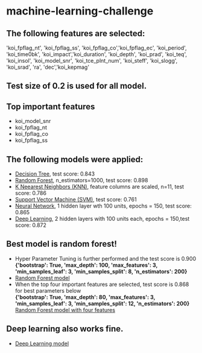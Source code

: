 # machine-learning-challenge

## The following features are selected:
'koi_fpflag_nt', 'koi_fpflag_ss', 'koi_fpflag_co','koi_fpflag_ec', 'koi_period', 'koi_time0bk', 'koi_impact','koi_duration', 'koi_depth', 'koi_prad', 'koi_teq', 'koi_insol', 'koi_model_snr', 'koi_tce_plnt_num', 'koi_steff',  'koi_slogg', 'koi_srad',  'ra', 'dec','koi_kepmag'
## Test size of 0.2 is used for all model.
## Top important features
- koi_model_snr
- koi_fpflag_nt
- koi_fpflag_co
- koi_fpflag_ss
## The following models were applied:
- [Decision Tree](model_DecisionTree.ipynb), test score: 0.843
- [Random Forest](model_RandomForest.ipynb), n_estimators=1000, test score: 0.898
- [K Neearest Neighbors (KNN)](model_KNN.ipynb), feature columns are scaled, n=11, test score: 0.786
- [Support Vector Machine (SVM)](model_SVM.ipynb), test score: 0.761
- [Neural Network](model_NeuralNetwork.ipynb), 1 hidden layer wth 100 units, epochs = 150, test score: 0.865
- [Deep Learning](model_DeepLearning.ipynb), 2 hidden layers with 100 units each, epochs = 150,test score: 0.872
## Best model is random forest!
- Hyper Parameter Tuning is further performed and the test score is 0.900 <br>
**{'bootstrap': True,
 'max_depth': 100,
 'max_features': 3,
 'min_samples_leaf': 3,
 'min_samples_split': 8,
 'n_estimators': 200}**
- [Random Forest model](model_RandomForest.sav)
- When the top four important features are selected, test score is 0.868 for best parameters below <br>
**{'bootstrap': True,
 'max_depth': 80,
 'max_features': 3,
 'min_samples_leaf': 3,
 'min_samples_split': 12,
 'n_estimators': 200}**<br>
[Random Forest model with four features](model_RandomForest_FeatureSelection.ipynb)
## Deep learning also works fine.
- [Deep Learning model](model_DeepLearning.h5)

